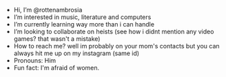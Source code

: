 -  Hi, I’m @rottenambrosia
-  I’m interested in music, literature and computers
-  I’m currently learning way more than i can handle
-  I’m looking to collaborate on heists (see how i didnt mention any video games? that wasn't a mistake)
-  How to reach me? well im probably on your mom's contacts but you can always hit me up on my instagram (same id)
-  Pronouns: Him
-  Fun fact: I'm afraid of women.

<!---
rottenambrosia/rottenambrosia is a ✨ special ✨ repository because its `README.md` (this file) appears on your GitHub profile.
You can click the Preview link to take a look at your changes.
--->
